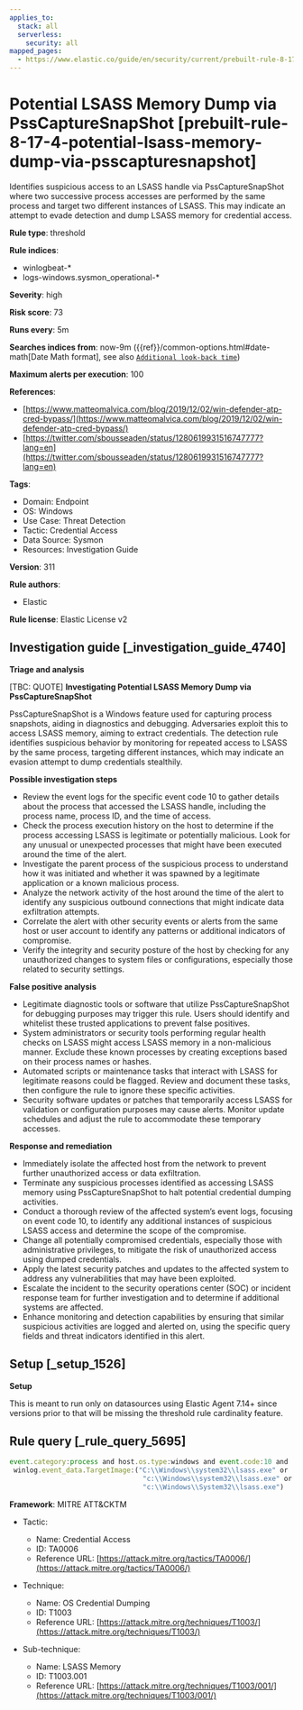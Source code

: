 ```yaml
---
applies_to:
  stack: all
  serverless:
    security: all
mapped_pages:
  - https://www.elastic.co/guide/en/security/current/prebuilt-rule-8-17-4-potential-lsass-memory-dump-via-psscapturesnapshot.html
---
```


# Potential LSASS Memory Dump via PssCaptureSnapShot [prebuilt-rule-8-17-4-potential-lsass-memory-dump-via-psscapturesnapshot]

Identifies suspicious access to an LSASS handle via PssCaptureSnapShot where two successive process accesses are performed by the same process and target two different instances of LSASS. This may indicate an attempt to evade detection and dump LSASS memory for credential access.

**Rule type**: threshold

**Rule indices**:

* winlogbeat-*
* logs-windows.sysmon_operational-*

**Severity**: high

**Risk score**: 73

**Runs every**: 5m

**Searches indices from**: now-9m ({{ref}}/common-options.html#date-math[Date Math format], see also [`Additional look-back time`](docs-content://solutions/security/detect-and-alert/create-detection-rule.md#rule-schedule))

**Maximum alerts per execution**: 100

**References**:

* [https://www.matteomalvica.com/blog/2019/12/02/win-defender-atp-cred-bypass/](https://www.matteomalvica.com/blog/2019/12/02/win-defender-atp-cred-bypass/)
* [https://twitter.com/sbousseaden/status/1280619931516747777?lang=en](https://twitter.com/sbousseaden/status/1280619931516747777?lang=en)

**Tags**:

* Domain: Endpoint
* OS: Windows
* Use Case: Threat Detection
* Tactic: Credential Access
* Data Source: Sysmon
* Resources: Investigation Guide

**Version**: 311

**Rule authors**:

* Elastic

**Rule license**: Elastic License v2

## Investigation guide [_investigation_guide_4740]

**Triage and analysis**

[TBC: QUOTE]
**Investigating Potential LSASS Memory Dump via PssCaptureSnapShot**

PssCaptureSnapShot is a Windows feature used for capturing process snapshots, aiding in diagnostics and debugging. Adversaries exploit this to access LSASS memory, aiming to extract credentials. The detection rule identifies suspicious behavior by monitoring for repeated access to LSASS by the same process, targeting different instances, which may indicate an evasion attempt to dump credentials stealthily.

**Possible investigation steps**

* Review the event logs for the specific event code 10 to gather details about the process that accessed the LSASS handle, including the process name, process ID, and the time of access.
* Check the process execution history on the host to determine if the process accessing LSASS is legitimate or potentially malicious. Look for any unusual or unexpected processes that might have been executed around the time of the alert.
* Investigate the parent process of the suspicious process to understand how it was initiated and whether it was spawned by a legitimate application or a known malicious process.
* Analyze the network activity of the host around the time of the alert to identify any suspicious outbound connections that might indicate data exfiltration attempts.
* Correlate the alert with other security events or alerts from the same host or user account to identify any patterns or additional indicators of compromise.
* Verify the integrity and security posture of the host by checking for any unauthorized changes to system files or configurations, especially those related to security settings.

**False positive analysis**

* Legitimate diagnostic tools or software that utilize PssCaptureSnapShot for debugging purposes may trigger this rule. Users should identify and whitelist these trusted applications to prevent false positives.
* System administrators or security tools performing regular health checks on LSASS might access LSASS memory in a non-malicious manner. Exclude these known processes by creating exceptions based on their process names or hashes.
* Automated scripts or maintenance tasks that interact with LSASS for legitimate reasons could be flagged. Review and document these tasks, then configure the rule to ignore these specific activities.
* Security software updates or patches that temporarily access LSASS for validation or configuration purposes may cause alerts. Monitor update schedules and adjust the rule to accommodate these temporary accesses.

**Response and remediation**

* Immediately isolate the affected host from the network to prevent further unauthorized access or data exfiltration.
* Terminate any suspicious processes identified as accessing LSASS memory using PssCaptureSnapShot to halt potential credential dumping activities.
* Conduct a thorough review of the affected system’s event logs, focusing on event code 10, to identify any additional instances of suspicious LSASS access and determine the scope of the compromise.
* Change all potentially compromised credentials, especially those with administrative privileges, to mitigate the risk of unauthorized access using dumped credentials.
* Apply the latest security patches and updates to the affected system to address any vulnerabilities that may have been exploited.
* Escalate the incident to the security operations center (SOC) or incident response team for further investigation and to determine if additional systems are affected.
* Enhance monitoring and detection capabilities by ensuring that similar suspicious activities are logged and alerted on, using the specific query fields and threat indicators identified in this alert.


## Setup [_setup_1526]

**Setup**

This is meant to run only on datasources using Elastic Agent 7.14+ since versions prior to that will be missing the threshold rule cardinality feature.


## Rule query [_rule_query_5695]

```js
event.category:process and host.os.type:windows and event.code:10 and
 winlog.event_data.TargetImage:("C:\\Windows\\system32\\lsass.exe" or
                                 "c:\\Windows\\system32\\lsass.exe" or
                                 "c:\\Windows\\System32\\lsass.exe")
```

**Framework**: MITRE ATT&CKTM

* Tactic:

    * Name: Credential Access
    * ID: TA0006
    * Reference URL: [https://attack.mitre.org/tactics/TA0006/](https://attack.mitre.org/tactics/TA0006/)

* Technique:

    * Name: OS Credential Dumping
    * ID: T1003
    * Reference URL: [https://attack.mitre.org/techniques/T1003/](https://attack.mitre.org/techniques/T1003/)

* Sub-technique:

    * Name: LSASS Memory
    * ID: T1003.001
    * Reference URL: [https://attack.mitre.org/techniques/T1003/001/](https://attack.mitre.org/techniques/T1003/001/)



